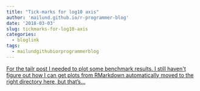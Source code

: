 ```yaml
---
title: "Tick-marks for log10 axis"
author: 'mailund.github.io/r-programmer-blog'
date: '2018-03-03'
slug: tickmarks-for-log10-axis
categories:
  - bloglink
tags:
  - mailundgithubiorprogrammerblog
---
```


[For the tailr post I needed to plot some benchmark results. I still haven't figure out how I can get plots from RMarkdown automatically moved to the right directory here, but that’s...<click to read more>](https://mailund.github.io/r-programmer-blog/2018/03/03/tick-marks-for-log10-axis/)

